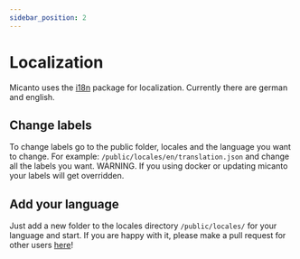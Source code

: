 ```yaml
---
sidebar_position: 2
---
```

# Localization
Micanto uses the <a href="https://www.i18next.com/" target="_balnk">i18n</a> package for localization.
Currently there are german and english.

## Change labels
To change labels go to the public folder, locales and the language you want to change. For example:
`/public/locales/en/translation.json` and change all the labels you want. WARNING. If you using docker or updating micanto your labels will get overridden.

## Add your language
Just add a new folder to the locales directory `/public/locales/` for your language and start. If you are happy with it, please make a pull request for other users <a href="https://github.com/micanto-music/micanto">here</a>!

